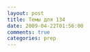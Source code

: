 ```yaml
---
layout: post
title: Темы для 134
date: 2009-04-22T01:56:00
comments: true
categories: prep
---
```


